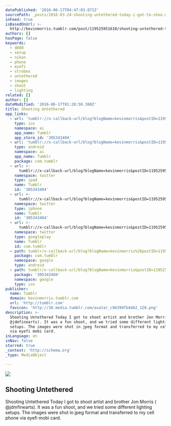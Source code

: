 ```yaml
---
datePublished: '2016-06-17T04:47:03.071Z'
sourcePath: _posts/2016-03-24-shooting-untethered-today-i-got-to-shoo.md
inFeed: true
isBasedOnUrl: >-
  http://kevinmorris.tumblr.com/post/119525951610/shooting-untethered-today-i-got-to-shoot-artist
authors: []
hasPage: false
keywords:
  - d800
  - setup
  - nikon
  - phone
  - eyefi
  - strobes
  - untethered
  - images
  - shoot
  - lighting
related: []
author: []
dateModified: '2016-06-17T01:20:50.380Z'
title: Shooting Untethered
app_links:
  - url: 'tumblr://x-callback-url/blog?blogName=kevinmorris&postID=119525951610'
    type: ios
    namespace: ai
    app_name: Tumblr
    app_store_id: '305343404'
  - url: 'tumblr://x-callback-url/blog?blogName=kevinmorris&postID=119525951610'
    type: android
    namespace: ai
    app_name: Tumblr
    package: com.tumblr
  - url: >-
      tumblr://x-callback-url/blog?blogName=kevinmorris&postID=119525951610&referrer=twitter-cards
    namespace: twitter
    type: ipad
    name: Tumblr
    id: '305343404'
  - url: >-
      tumblr://x-callback-url/blog?blogName=kevinmorris&postID=119525951610&referrer=twitter-cards
    namespace: twitter
    type: iphone
    name: Tumblr
    id: '305343404'
  - url: >-
      tumblr://x-callback-url/blog?blogName=kevinmorris&postID=119525951610&referrer=twitter-cards
    namespace: twitter
    type: googleplay
    name: Tumblr
    id: com.tumblr
  - path: tumblr/x-callback-url/blog?blogName=kevinmorris%26postID=119525951610
    package: com.tumblr
    namespace: google
    type: android
  - path: tumblr/x-callback-url/blog?blogName=kevinmorris&postID=119525951610
    package: '305343404'
    namespace: google
    type: ios
publisher:
  name: Tumblr
  domain: kevinmorris.tumblr.com
  url: 'http://tumblr.com'
  favicon: 'http://38.media.tumblr.com/avatar_c96399fb4462_128.png'
description: >-
  Shooting Untethered Today I got to shoot artist and brother Jon Morris (
  @jdmfinearts). It was a fun shoot, and we tried some different lighting
  setups. The images were shot in jpeg format and transferred to my cell phone
  via eyefi mobi card.
inLanguage: en
inNav: false
starred: true
_context: 'http://schema.org'
_type: MediaObject

---
```

<article style=""><img src="https://s3-us-west-2.amazonaws.com/the-grid-img/p/b588f4c300d74a792d45159adae31764eb061be5.jpg" /><h1>Shooting Untethered</h1><p>Shooting Untethered Today I got to shoot artist and brother Jon Morris ( @jdmfinearts). It was a fun shoot, and we tried some different lighting setups. The images were shot in jpeg format and transferred to my cell phone via eyefi mobi card.</p></article>
